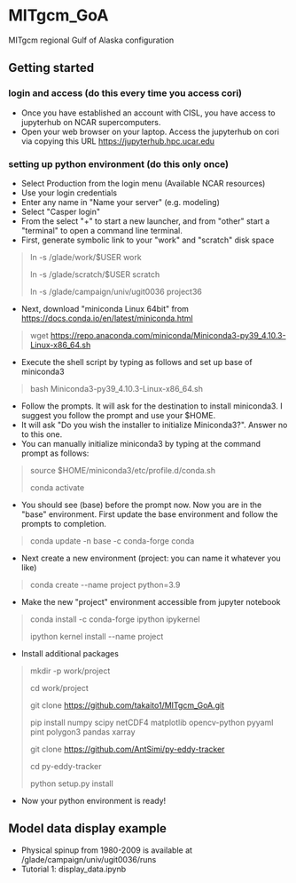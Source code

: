 # MITgcm_GoA
MITgcm regional Gulf of Alaska configuration

## Getting started

### login and access (do this every time you access cori)
- Once you have established an account with CISL, you have access to jupyterhub on NCAR supercomputers. 
- Open your web browser on your laptop. Access the jupyterhub on cori via copying this URL https://jupyterhub.hpc.ucar.edu  
### setting up python environment (do this only once)
- Select Production from the login menu (Available NCAR resources)
- Use your login credentials
- Enter any name in "Name your server" (e.g. modeling)
- Select "Casper login"
- From the select "+" to start a new launcher, and from "other" start a "terminal" to open a command line terminal. 
- First, generate symbolic link to your "work" and "scratch" disk space
> ln -s /glade/work/$USER work
> 
> ln -s /glade/scratch/$USER scratch
> 
> ln -s /glade/campaign/univ/ugit0036 project36
- Next, download "miniconda Linux 64bit" from https://docs.conda.io/en/latest/miniconda.html
> wget https://repo.anaconda.com/miniconda/Miniconda3-py39_4.10.3-Linux-x86_64.sh
- Execute the shell script by typing as follows and set up base of miniconda3
> bash Miniconda3-py39_4.10.3-Linux-x86_64.sh
- Follow the prompts. It will ask for the destination to install miniconda3. I suggest you follow the prompt and use your $HOME.   
- It will ask "Do you wish the installer to initialize Miniconda3?". Answer no to this one. 
- You can manually initialize miniconda3 by typing at the command prompt as follows: 
> source $HOME/miniconda3/etc/profile.d/conda.sh
> 
> conda activate
- You should see (base) before the prompt now. Now you are in the "base" environment. First update the base environment and follow the prompts to completion. 
> conda update -n base -c conda-forge conda
- Next create a new environment (project: you can name it whatever you like)
> conda create --name project python=3.9
- Make the new "project" environment accessible from jupyter notebook
> conda install -c conda-forge ipython ipykernel
> 
> ipython kernel install --name project
- Install additional packages
> mkdir -p work/project
> 
> cd work/project
> 
> git clone https://github.com/takaito1/MITgcm_GoA.git
> 
> pip install numpy scipy netCDF4 matplotlib opencv-python pyyaml pint polygon3 pandas xarray
> 
> git clone https://github.com/AntSimi/py-eddy-tracker
> 
> cd py-eddy-tracker
> 
> python setup.py install
> 
- Now your python environment is ready!

## Model data display example
- Physical spinup from 1980-2009 is available at /glade/campaign/univ/ugit0036/runs
- Tutorial 1: display_data.ipynb
